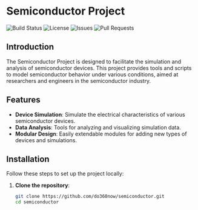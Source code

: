 # Semiconductor Project

![Build Status](https://img.shields.io/github/actions/workflow/status/do360now/semiconductor/ci.yml)
![License](https://img.shields.io/github/license/do360now/semiconductor)
![Issues](https://img.shields.io/github/issues/do360now/semiconductor)
![Pull Requests](https://img.shields.io/github/issues-pr/do360now/semiconductor)

## Introduction
The Semiconductor Project is designed to facilitate the simulation and analysis of semiconductor devices. This project provides tools and scripts to model semiconductor behavior under various conditions, aimed at researchers and engineers in the semiconductor industry.

## Features
- **Device Simulation**: Simulate the electrical characteristics of various semiconductor devices.
- **Data Analysis**: Tools for analyzing and visualizing simulation data.
- **Modular Design**: Easily extendable modules for adding new types of devices and simulations.

## Installation
Follow these steps to set up the project locally:

1. **Clone the repository**:
   ```bash
   git clone https://github.com/do360now/semiconductor.git
   cd semiconductor
